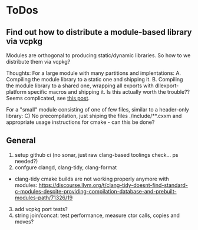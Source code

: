 # ToDos

## Find out how to distribute a module-based library via vcpkg

Modules are orthogonal to producing static/dynamic libraries.
So how to we distribute them via vcpkg?

Thoughts:
For a large module with many partitions and implentations:
A. Compiling the module library to a static one and shipping it.
B. Compiling the module library to a shared one, wrapping all exports with dllexport-platform specific macros and shipping it. Is this actually worth the trouble?? Seems complicated, see [this post](https://crascit.com/2024/04/04/cxx-modules-cmake-shared-libraries/).

For a "small" module consisting of one of few files, similar to a header-only library:
C) No precompilation, just shiping the files ./include/**.cxxm and appropriate usage instructions for cmake - can this be done?

## General

1. setup github ci (no sonar, just raw clang-based toolings check... ps needed?)
2. confgure clangd, clang-tidy, clang-format

- clang-tidy cmake builds are not working properly anymore with modules: <https://discourse.llvm.org/t/clang-tidy-doesnt-find-standard-c-modules-despite-providing-compilation-database-and-prebuilt-modules-path/71326/19>

3. add vcpkg port tests?
4. string join/concat: test performance, measure ctor calls, copies and moves?
